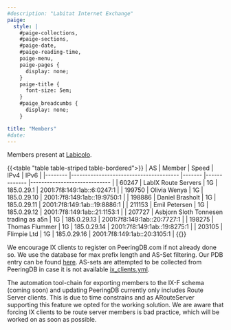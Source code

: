 ```yaml
---
#description: "Labitat Internet Exchange"
paige:
  style: |
    #paige-collections,
    #paige-sections,
    #paige-date,
    #paige-reading-time,
    paige-menu,
    paige-pages {
      display: none;
    }
    paige-title {
      font-size: 5em;
    }
    #paige_breadcumbs {
      display: none;
    }

title: "Members"
#date: 
---
```



Members present at [Labicolo](https://labitat.dk/wiki/Labicolo).

{{<table "table table-striped table-bordered">}}
| AS     	| Member                                	| Speed 	| IPv4        	| IPv6                        	|
|--------	|---------------------------------------	|-------	|-------------	|-----------------------------	|
| 60247  	| LabIX Route Servers                   	| 1G    	| 185.0.29.1  	| 2001:7f8:149:1ab::6:0247:1  	|
| 199750 	| Olivia Wenya                          	| 1G    	| 185.0.29.10 	| 2001:7f8:149:1ab::19:9750:1 	|
| 198886 	| Daniel Brasholt                       	| 1G    	| 185.0.29.11 	| 2001:7f8:149:1ab::19:8886:1 	|
| 211153 	| Emil Petersen                         	| 1G    	| 185.0.29.12 	| 2001:7f8:149:1ab::21:1153:1 	|
| 207727 	| Asbjorn Sloth Tonnesen trading as a5n 	| 1G    	| 185.0.29.13 	| 2001:7f8:149:1ab::20:7727:1 	|
| 198275 	| Thomas Flummer                        	| 1G    	| 185.0.29.14 	| 2001:7f8:149:1ab::19:8275:1 	|
| 203105 	| Flimpie Ltd                           	| 1G    	| 185.0.29.16 	| 2001:7f8:149:1ab::20:3105:1 	|
{{</table>}}

We encourage IX clients to register on PeeringDB.com if not already done so. We use the database for max prefix length and AS-Set filtering. Our PDB entry can be found [here](https://www.peeringdb.com/ix/4193). AS-sets are attempted to be collected from PeeringDB in case it is not available [ix_clients.yml](https://github.com/Hafpaf/labix/blob/main/ix_client.yml). 

The automation tool-chain for exporting members to the IX-F schema (coming soon) and updating PeeringDB currently only includes Route Server clients. This is due to time constrains and as ARouteServer supporting this feature we opted for the working solution. We are aware that forcing IX clients to be route server members is bad practice, which will be worked on as soon as possible.
